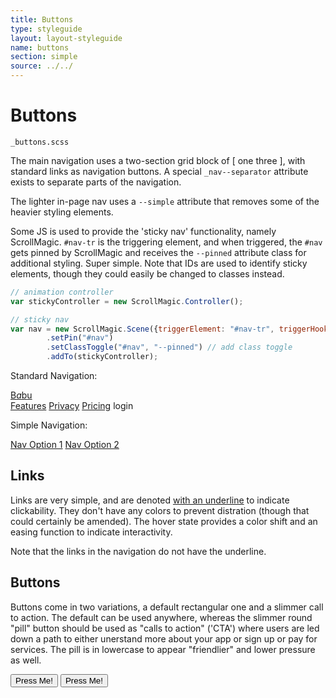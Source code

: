 ```yaml
---
title: Buttons
type: styleguide
layout: layout-styleguide
name: buttons
section: simple
source: ../../
---
```



<main markdown="1">

# Buttons

`_buttons.scss`

The main navigation uses a two-section grid block of [ one three ], with standard links as navigation buttons. A special `_nav--separator` attribute exists to separate parts of the navigation.

The lighter in-page nav uses a `--simple` attribute that removes some of the heavier styling elements.


Some JS is used to provide the 'sticky nav' functionality, namely ScrollMagic.  `#nav-tr` is the triggering element, and when triggered, the `#nav` gets pinned by ScrollMagic and receives the `--pinned` attribute class for additional styling. Super simple. Note that IDs are used to identify sticky elements, though they could easily be changed to classes instead.

~~~ javascript
// animation controller
var stickyController = new ScrollMagic.Controller();

// sticky nav
var nav = new ScrollMagic.Scene({triggerElement: "#nav-tr", triggerHook: "onLeave"})
        .setPin("#nav")
        .setClassToggle("#nav", "--pinned") // add class toggle
        .addTo(stickyController);
~~~


Standard Navigation:

<div id="nav-tr" >
  <nav id="nav" class="_nav _container _content">
    <div class="_grid-one-three _grid-center-h">
      <a class="nav-logo" href="/"><span class="_logo">B<i>a</i>b<o>u</o></span></a>
      <div class="nav-links">
        <a href="#intro" data-offset-scroll="-100">Features</a>
        <a href="#privacy" data-offset-scroll="-100">Privacy</a>
        <a href="#pricing" data-offset-scroll="-100">Pricing</a>
        <a class="_nav--separator">login</a>
      </div>
    </div>
  </nav>
</div>

Simple Navigation:

<div id="nav-tr" >
  <nav id="nav" class="_nav --simple _ease-none _container ">
    <div class="">
      <a href="#inspiration" data-offset-scroll="-100">Nav Option 1</a>
      <a href="#inspiration" data-offset-scroll="-100">Nav Option 2 </a>
    </div>
  </nav>
</div>



## Links

Links are very simple, and are denoted [with an underline](#) to indicate clickability. They don't have any colors to prevent distration (though that could certainly be amended). The hover state provides a color shift and an easing function to indicate interactivity.

Note that the links in the navigation do not have the underline.



## Buttons

Buttons come in two variations, a default rectangular one and a slimmer call to action. The default can be used anywhere, whereas the slimmer round "pill" button should be used as "calls to action" ('CTA') where users are led down a path to either unerstand more about your app or sign up or pay for services. The pill is in lowercase to appear "friendlier" and lower pressure as well.

<button class="_button">Press Me!</button> <button class="_button-pill _button-thin">Press Me!</button>




</main>